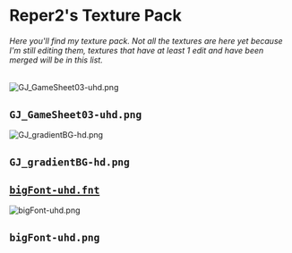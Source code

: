 # Reper2's Texture Pack

###### Here you'll find my texture pack. Not all the textures are here yet because I'm still editing them, textures that have at least 1 edit and have been merged will be in this list.

![GJ_GameSheet03-uhd.png](https://cdn.discordapp.com/attachments/888230424625680515/888253662378475540/GJ_GameSheet03-uhd.png)  
## `GJ_GameSheet03-uhd.png`

![GJ_gradientBG-hd.png](https://cdn.discordapp.com/attachments/888230424625680515/888253612025839636/GJ_gradientBG-hd.png)  
## `GJ_gradientBG-hd.png`

## [`bigFont-uhd.fnt`](https://reper2.github.io/Downloadable-Files/texture-pack/bigFont-uhd.fnt)

![bigFont-uhd.png](https://cdn.discordapp.com/attachments/888230424625680515/888253643512487956/bigFont-uhd.png)  
## `bigFont-uhd.png`
